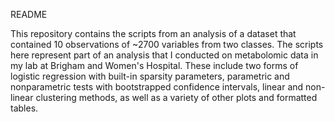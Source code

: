 README

This repository contains the scripts from an analysis of a dataset that contained 10 observations of ~2700 variables from two classes. The scripts here represent part of an analysis that I conducted on metabolomic data in my lab at Brigham and Women's Hospital. These include two forms of logistic regression with built-in sparsity parameters, parametric and nonparametric tests with bootstrapped confidence intervals, linear and non-linear clustering methods, as well as a variety of other plots and formatted tables. 